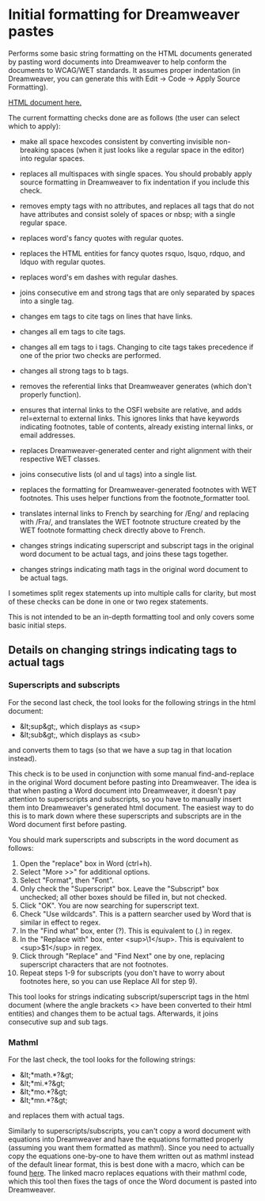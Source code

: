 # Initial formatting for Dreamweaver pastes
Performs some basic string formatting on the HTML documents generated by pasting word documents into Dreamweaver to help conform the documents to WCAG/WET standards. It assumes proper indentation (in Dreamweaver, you can generate this with Edit -> Code -> Apply Source Formatting).

[HTML document here.](basic_format.html)

The current formatting checks done are as follows (the user can select which to apply):
- make all space hexcodes consistent by converting invisible non-breaking spaces (when it just looks like a regular space in the editor) into regular spaces.
- replaces all multispaces with single spaces. You should probably apply source formatting in Dreamweaver to fix indentation if you include this check.
- removes empty tags with no attributes, and replaces all tags that do not have attributes and consist solely of spaces or nbsp; with a single regular space.

- replaces word's fancy quotes with regular quotes.
- replaces the HTML entities for fancy quotes rsquo, lsquo, rdquo, and ldquo with regular quotes.
- replaces word's em dashes with regular dashes.

- joins consecutive em and strong tags that are only separated by spaces into a single tag.
- changes em tags to cite tags on lines that have links.
- changes all em tags to cite tags.
- changes all em tags to i tags. Changing to cite tags takes precedence if one of the prior two checks are performed.
- changes all strong tags to b tags.

- removes the referential links that Dreamweaver generates (which don't properly function).
- ensures that internal links to the OSFI website are relative, and adds rel=external to external links. This ignores links that have keywords indicating footnotes, table of contents, already existing internal links, or email addresses.
- replaces Dreamweaver-generated center and right alignment with their respective WET classes.
- joins consecutive lists (ol and ul tags) into a single list.
- replaces the formatting for Dreamweaver-generated footnotes with WET footnotes. This uses helper functions from the footnote_formatter tool.

- translates internal links to French by searching for /Eng/ and replacing with /Fra/, and translates the WET footnote structure created by the WET footnote formatting check directly above to French.

- changes strings indicating superscript and subscript tags in the original word document to be actual tags, and joins these tags together.
- changes strings indicating math tags in the original word document to be actual tags.

I sometimes split regex statements up into multiple calls for clarity, but most of these checks can be done in one or two regex statements.

This is not intended to be an in-depth formatting tool and only covers some basic initial steps.

## Details on changing strings indicating tags to actual tags

### Superscripts and subscripts

For the second last check, the tool looks for the following strings in the html document:
- &amp;lt;sup&amp;gt;, which displays as &lt;sup&gt;
- &amp;lt;sub&amp;gt;, which displays as &lt;sub&gt;

and converts them to tags (so that we have a sup tag in that location instead).

This check is to be used in conjunction with some manual find-and-replace in the original Word document before pasting into Dreamweaver. The idea is that when pasting a Word document into Dreamweaver, it doesn't pay attention to superscripts and subscripts, so you have to manually insert them into Dreamweaver's generated html document. The easiest way to do this is to mark down where these superscripts and subscripts are in the Word document first before pasting.

You should mark superscripts and subscripts in the word document as follows:
1. Open the "replace" box in Word (ctrl+h).
2. Select "More >>" for additional options.
3. Select "Format", then "Font".
4. Only check the "Superscript" box. Leave the "Subscript" box unchecked; all other boxes should be filled in, but not checked. 
5. Click "OK". You are now searching for superscript text.
6. Check "Use wildcards". This is a pattern searcher used by Word that is similar in effect to regex.
7. In the "Find what" box, enter (?). This is equivalent to (.) in regex.
8. In the "Replace with" box, enter &lt;sup>\1&lt;/sup>. This is equivalent to &lt;sup>$1&lt;/sup> in regex.
9. Click through "Replace" and "Find Next" one by one, replacing superscript characters that are not footnotes.
10. Repeat steps 1-9 for subscripts (you don't have to worry about footnotes here, so you can use Replace All for step 9).

This tool looks for strings indicating subscript/superscript tags in the html document (where the angle brackets <> have been converted to their html entities) and changes them to be actual tags. Afterwards, it joins consecutive sup and sub tags.

### Mathml

For the last check, the tool looks for the following strings:
- &amp;lt;&ast;math.&ast;?&amp;gt;
- &amp;lt;&ast;mi.&ast;?&amp;gt;
- &amp;lt;&ast;mo.&ast;?&amp;gt;
- &amp;lt;&ast;mn.&ast;?&amp;gt;

and replaces them with actual tags.

Similarly to superscripts/subscripts, you can't copy a word document with equations into Dreamweaver and have the equations formatted properly (assuming you want them formatted as mathml). Since you need to actually copy the equations one-by-one to have them written out as mathml instead of the default linear format, this is best done with a macro, which can be found [here](https://github.com/CommWebTeam/vba/blob/main/ReplaceMathML.vb). The linked macro replaces equations with their mathml code, which this tool then fixes the tags of once the Word document is pasted into Dreamweaver.